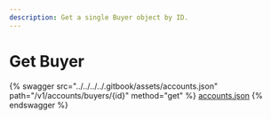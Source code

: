 ```yaml
---
description: Get a single Buyer object by ID.
---
```


# Get Buyer

{% swagger src="../../../../.gitbook/assets/accounts.json" path="/v1/accounts/buyers/{id}" method="get" %}
[accounts.json](../../../../.gitbook/assets/accounts.json)
{% endswagger %}
